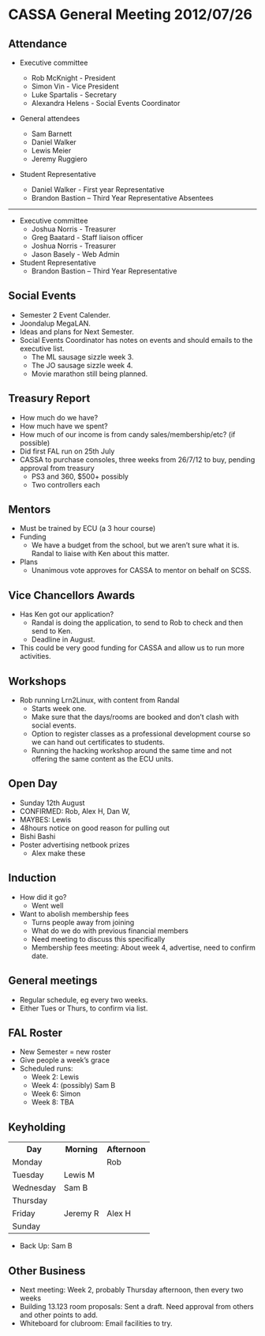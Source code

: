CASSA General Meeting 2012/07/26
================================
Attendance 
----------
* Executive committee 
    + Rob McKnight - President
    + Simon Vin - Vice President
    + Luke Spartalis - Secretary
	+ Alexandra Helens - Social Events Coordinator 

* General attendees 
	+ Sam Barnett
	+ Daniel Walker
	+ Lewis Meier
	+ Jeremy Ruggiero
* Student Representative 
	+ Daniel Walker - First year Representative
	+ Brandon Bastion – Third Year Representative
Absentees
---------
* Executive committee 
	+ Joshua Norris - Treasurer
	+ Greg Baatard - Staff liaison officer 
	+ Joshua Norris - Treasurer
	+ Jason Basely - Web Admin
* Student Representative 
	+ Brandon Bastion – Third Year Representative	
	
Social Events
-------------
* Semester 2 Event Calender.
* Joondalup MegaLAN.
* Ideas and plans for Next Semester.
* Social Events Coordinator has notes on events and should emails to the executive list.
	+ The ML sausage sizzle week 3.
	+ The JO sausage sizzle week 4.
	+ Movie marathon still being planned.

Treasury Report
---------------
* How much do we have?
* How much have we spent?
* How much of our income is from candy sales/membership/etc? (if possible)
* Did first FAL run on 25th July
* CASSA to purchase consoles, three weeks from 26/7/12 to buy, pending approval from treasury 
	+ PS3 and 360, $500+ possibly
	+ Two controllers each

Mentors
-------
* Must be trained by ECU (a 3 hour course)
* Funding
	+ We have a budget from the school, but we aren’t sure what it is. Randal to liaise with Ken about this matter.
* Plans
	+ Unanimous vote approves for CASSA to mentor on behalf on SCSS.

Vice Chancellors Awards
-----------------------
* Has Ken got our application?
	+ Randal is doing the application, to send to Rob to check and then send to Ken.
	+ Deadline in August.
* This could be very good funding for CASSA and allow us to run more activities.

Workshops
---------
* Rob running Lrn2Linux, with content from Randal
	+ Starts week one.
	+ Make sure that the days/rooms are booked and don’t clash with social events.
	+ Option to register classes as a professional development course so we can hand out certificates to students.
	+ Running the hacking workshop around the same time and not offering the same content as the ECU units.

Open Day
--------
* Sunday 12th August
* CONFIRMED: Rob, Alex H, Dan W, 
* MAYBES: Lewis
* 48hours notice on good reason for pulling out
* Bishi Bashi
* Poster advertising netbook prizes
	+ Alex make these

Induction
---------
* How did it go?
	- Went well
* Want to abolish membership fees
	+ Turns people away from joining
	+ What do we do with previous financial members
	+ Need meeting to discuss this specifically
	+ Membership fees meeting: About week 4, advertise, need to confirm date.
	
General meetings
----------------
* Regular schedule, eg every two weeks.
* Either Tues or Thurs, to confirm via list.

FAL Roster
----------	
* New Semester = new roster
* Give people a week’s grace
* Scheduled runs:
	+ Week 2: Lewis
	+ Week 4: (possibly) Sam B
	+ Week 6: Simon
	+ Week 8: TBA
	
Keyholding
----------	

<table>
		<tr><th>Day</th><th>Morning</th><th>Afternoon</th></tr>
		<tr><td>Monday</td><td></td><td>Rob</td></tr>
		<tr><td>Tuesday</td><td>Lewis M</td><td></td></tr>
		<tr><td>Wednesday</td><td>Sam B</td><td></td></tr>
		<tr><td>Thursday</td><td></td><td></td></tr>
		<tr><td>Friday</td><td>Jeremy R</td><td>Alex H</td></tr>
		<tr><td>Sunday</td><td></td><td></td></tr>
</table>

* Back Up: Sam B 

Other Business
--------------
* Next meeting: Week 2, probably Thursday afternoon, then every two weeks
* Building 13.123 room proposals:  Sent a draft. Need approval from others and other points to add.
* Whiteboard for clubroom: Email facilities to try.

	
	
	
